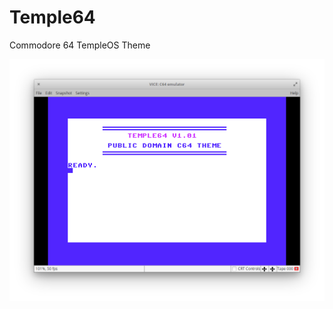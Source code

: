 # Temple64
Commodore 64 TempleOS Theme

![Screenshot](https://raw.githubusercontent.com/johnhagstrom/Temple64/master/temple64.png)


